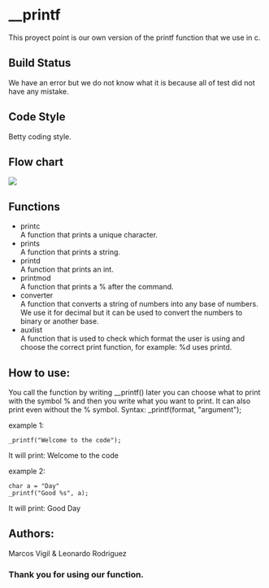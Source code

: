 # _**_printf**
This proyect point is our own version of the printf function that we use in c.

## Build Status
We have an error but we do not know what it is because all of test did not have any mistake.

## Code Style
Betty coding style.

## Flow chart

![](https://github.com/Mvigil6343/holbertonschool-printf/blob/master/_printf%20flowchart.png)


## Functions
* printc  
   A function that prints a unique character.
* prints  
   A function that prints a string.
* printd  
   A function that prints an int.
* printmod  
   A function that prints a % after the command. 
* converter  
   A function that converts a string of numbers into any base of numbers. We use it for decimal but it can be used to convert the numbers to binary or another base.
* auxlist  
   A function that is used to check which format the user is using and choose the correct print function, for example: %d uses printd.

## How to use:
You call the function by writing __printf() later you can choose what to print with the symbol % and then you write what you want to print. It can also print even without the % symbol.
Syntax: _printf(format, "argument");

example 1:
```
_printf("Welcome to the code");
```
It will print: Welcome to the code  

example 2:
```
char a = "Day"
_printf("Good %s", a);
```
It will print: Good Day

## Authors:
Marcos Vigil & Leonardo Rodriguez

### Thank you for using our function.
